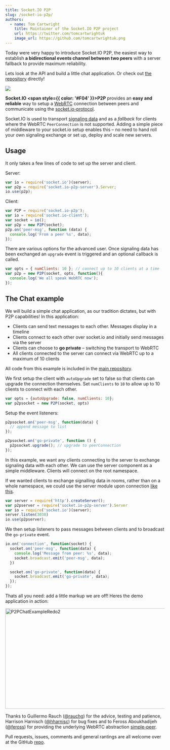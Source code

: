 ```yaml
---
title: Socket.IO P2P
slug: /socket-io-p2p/
authors:
  - name: Tom Cartwright
    title: Maintainer of the Socket.IO P2P project
    url: https://twitter.com/tomcartwrightuk
    image_url: https://github.com/tomcartwrightuk.png
---
```


Today were very happy to introduce Socket.IO P2P, the easiest way to establish **a bidirectional events channel between two peers** with a server fallback to provide maximum reliability.

<!--truncate-->

Lets look at the API and build a little chat application. Or check out <a href="https://github.com/socketio/socket.io-p2p">the repository</a> directly!

<p style={{ textAlign: 'center', padding: '20px 0' }}>
  <img src="https://cldup.com/95U80xyuHq.svg"/>
</p>


**Socket.IO <span style={{ color: '#F04' }}>P2P</span>** provides an **easy and reliable** way to setup a <a href="http://www.webrtc.org/">WebRTC</a> connection between peers and communicate using the <a href="https://github.com/socketio/socket.io-protocol">socket.io-protocol</a>.

Socket.IO is used to transport <a href="http://www.html5rocks.com/en/tutorials/webrtc/infrastructure/#what-is-signaling">signaling data</a> and as a <em>fallback</em> for clients where the WebRTC `PeerConnection` is not supported. Adding a simple piece of middleware to your socket.io setup enables this – no need to hand roll your own signaling exchange or set up, deploy and scale new servers.

## Usage

It only takes a few lines of code to set up the server and client.

Server:

```js
var io = require('socket.io')(server);
var p2p = require('socket.io-p2p-server').Server;
io.use(p2p);
```

Client:

```js
var P2P = require('socket.io-p2p');
var io = require('socket.io-client');
var socket = io();
var p2p = new P2P(socket);
p2p.on('peer-msg', function (data) {
  console.log('From a peer %s', data);
});
```

There are various options for the advanced user. Once signaling data has been exchanged an `upgrade` event is triggered and an optional callback is called.

```js
var opts = { numClients: 10 }; // connect up to 10 clients at a time
var p2p = new P2P(socket, opts, function(){
  console.log('We all speak WebRTC now');
});
```

## The Chat example

We will build a simple chat application, as our tradition dictates, but with P2P capabilities! In this application:

- Clients can send text messages to each other. Messages display in a timeline
- Clients connect to each other over socket.io and initially send messages via the server
- Clients can choose to **go private** – switching the transport to WebRTC
- All clients connected to the server can connect via WebRTC up to a maximum of 10 clients

All code from this example is included in the <a href="https://github.com/socketio/socket.io-p2p/tree/master/examples/chat">main repository</a>.

We first setup the client with `autoUpgrade` set to false so that clients can upgrade the connection themselves. Set `numClients` to `10` to allow up to 10 clients to connect with each other.

```js
var opts = {autoUpgrade: false, numClients: 10};
var p2psocket = new P2P(socket, opts)
```

Setup the event listeners:

```js
p2psocket.on('peer-msg', function(data) {
  // append message to list
});

p2psocket.on('go-private', function () {
  p2psocket.upgrade(); // upgrade to peerConnection
});
```

In this example, we want any clients connecting to the server to exchange signaling data with each other. We can use the server component as a simple middleware. Clients will connect on the root namespace.

If we wanted clients to exchange signalling data in rooms, rather than on a whole namespace, we could use the server module upon connection <a href="https://github.com/tomcartwrightuk/p2p-snake/blob/master/server.js">like this</a>.

```js
var server = require('http').createServer();
var p2pserver = require('socket.io-p2p-server').Server
var io = require('socket.io')(server);
server.listen(3030)
io.use(p2pserver);
```

We then setup listeners to pass messages between clients and to broadcast the `go-private` event.

```js
io.on('connection', function(socket) {
  socket.on('peer-msg', function(data) {
    console.log('Message from peer: %s', data);
    socket.broadcast.emit('peer-msg', data);
  })

  socket.on('go-private', function(data) {
    socket.broadcast.emit('go-private', data);
  });
});
```

Thats all you need: add a little markup we are off! Heres the demo application in action:

<a href="/images/P2PChatExampleRedo2.gif"><img src="/images/P2PChatExampleRedo2.gif" alt="P2PChatExampleRedo2" width="854" height="317" className="alignnone size-full wp-image-921"/></a>

Thanks to Guillermo Rauch (<a href="https://twitter.com/rauchg">@rauchg</a>) for the advice, testing and patience, Harrison Harnisch (<a href="https://github.com/hharnisc">@hharnisc</a>) for bug fixes and to Feross Aboukhadijeh (<a href="https://github.com/feross">@feross</a>) for providing the underlying WebRTC abstraction <a href="https://github.com/feross/simple-peer">simple-peer</a>.

Pull requests, issues, comments and general rantings are all welcome over at the GitHub <a href="https://github.com/socketio/socket.io-p2p">repo</a>.
